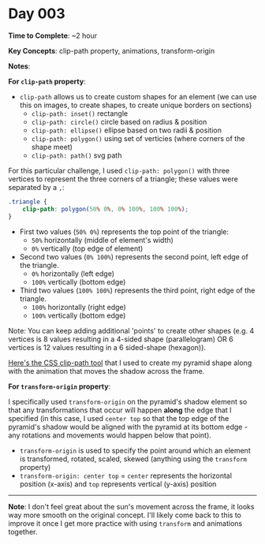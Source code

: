 # Day 003

**Time to Complete**: ~2 hour

**Key Concepts**: clip-path property, animations, transform-origin

**Notes**:

**For `clip-path` property**:

- `clip-path` allows us to create custom shapes for an element (we can use this on images, to create shapes, to create unique borders on sections)
  - `clip-path: inset()` rectangle
  - `clip-path: circle()` circle based on radius & position
  - `clip-path: ellipse()` ellipse based on two radii & position
  - `clip-path: polygon()` using set of verticies (where corners of the shape meet)
  - `clip-path: path()` svg path

For this particular challenge, I used `clip-path: polygon()` with three vertices to represent the three corners of a triangle; these values were separated by a `,`:

```css
.triangle {
	clip-path: polygon(50% 0%, 0% 100%, 100% 100%);
}
```

- First two values (`50% 0%`) represents the top point of the triangle:
  - `50%` horizontally (middle of element's width)
  - `0%` vertically (top edge of element)
- Second two values (`0% 100%`) represents the second point, left edge of the triangle.
  - `0%` horizontally (left edge)
  - `100%` vertically (bottom edge)
- Third two values (`100% 100%`) represents the third point, right edge of the triangle.
  - `100%` horizontally (right edge)
  - `100%` vertically (bottom edge)

Note: You can keep adding additional 'points' to create other shapes (e.g. 4 vertices is 8 values resulting in a 4-sided shape (parallelogram) OR 6 vertices is 12 values resulting in a 6 sided-shape (hexagon)).

<a href="https://bennettfeely.com/clippy/">Here's the CSS clip-path tool</a> that I used to create my pyramid shape along with the animation that moves the shadow across the frame.

**For `transform-origin` property**:

I specifically used `transform-origin` on the pyramid's shadow element so that any transformations that occur will happen **along** the edge that I specified (in this case, I used `center top` so that the top edge of the pyramid's shadow would be aligned with the pyramid at its bottom edge - any rotations and movements would happen below that point).

- `transform-origin` is used to specify the point around which an element is transformed, rotated, scaled, skewed (anything using the `transform` property)
- `transform-origin: center top` = `center` represents the horizontal position (x-axis) and `top` represents vertical (y-axis) position

---

**Note**: I don't feel great about the sun's movement across the frame, it looks way more smooth on the original concept. I'll likely come back to this to improve it once I get more practice with using `transform` and animations together.
